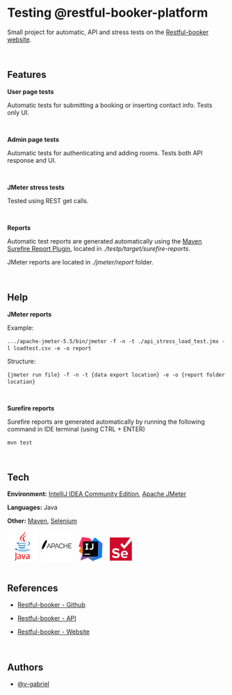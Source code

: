 # Testing @restful-booker-platform
Small project for automatic, API and stress tests on the [Restful-booker website](https://automationintesting.online/).

<br>

## Features

**User page tests**

Automatic tests for submitting a booking or inserting contact info.
Tests only UI.

<br>

**Admin page tests**

Automatic tests for authenticating and adding rooms.
Tests both API response and UI.

<br>

**JMeter stress tests**

Tested using REST get calls.

<br>

**Reports**

Automatic test reports are generated automatically using the [Maven Surefire Report Plugin](https://maven.apache.org/surefire/maven-surefire-report-plugin/), located in 
<i>./testp/target/surefire-reports</i>.

JMeter reports are located in <i>./jmeter/report</i> folder.

<br>

## Help

**JMeter reports**

Example:

    .../apache-jmeter-5.5/bin/jmeter -f -n -t ./api_stress_load_test.jmx -l loadtest.csv -e -o report


Structure: 


    {jmeter run file} -f -n -t {data export location} -e -o {report folder location}


<br>

**Surefire reports**

Surefire reports are generated automatically by running the following command in IDE terminal (using CTRL + ENTER)

    mvn test
  
  
<br>

## Tech

**Environment:** [IntelliJ IDEA Community Edition](https://www.jetbrains.com/idea/download/#section=linux), [Apache JMeter](https://jmeter.apache.org/)

**Languages:** Java

**Other:** [Maven](https://maven.apache.org/), [Selenium](https://www.selenium.dev/)

<div>
  <img src="https://github.com/devicons/devicon/blob/master/icons/java/java-original-wordmark.svg" title="Java" alt="Java" width="70" height="70"/>&nbsp;
  <img src="https://github.com/devicons/devicon/blob/master/icons/apache/apache-plain-wordmark.svg" title="Apache" **alt="Apache" width="70" height="70"/>&nbsp;&nbsp;&nbsp;
    <img src="https://github.com/devicons/devicon/blob/master/icons/intellij/intellij-original.svg" title="Intellij" **alt="Intellij" width="55" height="55"/>&nbsp;&nbsp;&nbsp;
            <img src="https://github.com/devicons/devicon/blob/master/icons/selenium/selenium-original.svg" title="Selenium" **alt="Selenium" width="55" height="55"/>&nbsp;
</div>

<br>

## References

- [Restful-booker - Github](https://github.com/mwinteringham/restful-booker-platform)

- [Restful-booker - API](https://restful-booker.herokuapp.com/apidoc/index.html)

- [Restful-booker - Website](https://automationintesting.online/)

<br>

## Authors

- [@v-gabriel](https://github.com/v-gabriel)

